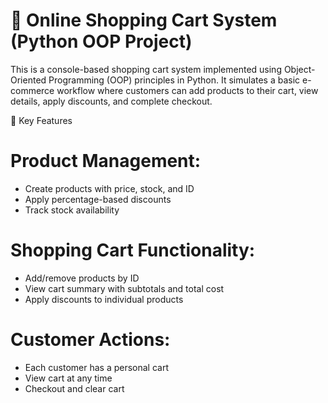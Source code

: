 # 🛒 Online Shopping Cart System (Python OOP Project)

This is a console-based shopping cart system implemented using Object-Oriented Programming (OOP) principles in Python. It simulates a basic e-commerce workflow where customers can add products to their cart, view details, apply discounts, and complete checkout.

📌 Key Features
# Product Management:
* Create products with price, stock, and ID
* Apply percentage-based discounts
* Track stock availability

# Shopping Cart Functionality:
* Add/remove products by ID
* View cart summary with subtotals and total cost
* Apply discounts to individual products

# Customer Actions:
* Each customer has a personal cart
* View cart at any time
* Checkout and clear cart
